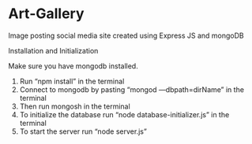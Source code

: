 # Art-Gallery
Image posting social media site created using Express JS and mongoDB

Installation and Initialization

Make sure you have mongodb installed.

1.	Run “npm install” in the terminal
2.	Connect to mongodb by pasting “mongod —dbpath=dirName” in the terminal
3.	Then run mongosh in the terminal 
4.	To initialize the database run “node database-initializer.js” in the terminal
5.	To start the server run “node server.js”
